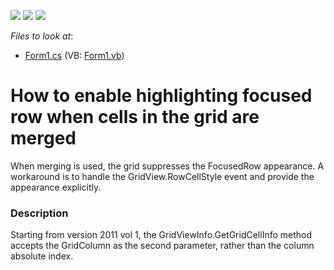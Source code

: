 <!-- default badges list -->
![](https://img.shields.io/endpoint?url=https://codecentral.devexpress.com/api/v1/VersionRange/128628500/11.1.5%2B)
[![](https://img.shields.io/badge/Open_in_DevExpress_Support_Center-FF7200?style=flat-square&logo=DevExpress&logoColor=white)](https://supportcenter.devexpress.com/ticket/details/E1235)
[![](https://img.shields.io/badge/📖_How_to_use_DevExpress_Examples-e9f6fc?style=flat-square)](https://docs.devexpress.com/GeneralInformation/403183)
<!-- default badges end -->
<!-- default file list -->
*Files to look at*:

* [Form1.cs](./CS/B133731/Form1.cs) (VB: [Form1.vb](./VB/B133731/Form1.vb))
<!-- default file list end -->
# How to enable highlighting focused row when cells in the grid are merged


<p>When merging is used, the grid suppresses the FocusedRow appearance. A workaround is to handle the GridView.RowCellStyle event and provide the appearance explicitly.</p>


<h3>Description</h3>

<p>Starting from version 2011 vol 1, the GridViewInfo.GetGridCellInfo method accepts the GridColumn as the second parameter, rather than the column absolute index.</p>

<br/>


